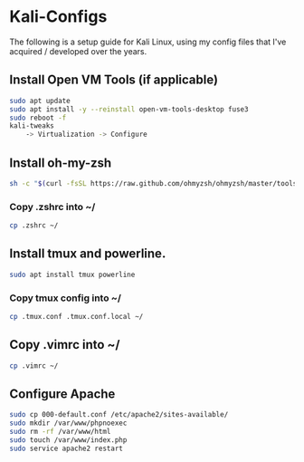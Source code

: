 # Kali-Configs

The following is a setup guide for Kali Linux, using my config files that I've acquired / developed over the years.

## Install Open VM Tools (if applicable)

```bash
sudo apt update
sudo apt install -y --reinstall open-vm-tools-desktop fuse3
sudo reboot -f
kali-tweaks
	-> Virtualization -> Configure
```

## Install oh-my-zsh

```bash
sh -c "$(curl -fsSL https://raw.github.com/ohmyzsh/ohmyzsh/master/tools/install.sh)"
```

### Copy .zshrc into ~/

```bash
cp .zshrc ~/
```

## Install tmux and powerline.

```bash
sudo apt install tmux powerline
```

### Copy tmux config into ~/

```bash
cp .tmux.conf .tmux.conf.local ~/
```

## Copy .vimrc into ~/

```bash
cp .vimrc ~/
```

## Configure Apache

```bash
sudo cp 000-default.conf /etc/apache2/sites-available/
sudo mkdir /var/www/phpnoexec
sudo rm -rf /var/www/html
sudo touch /var/www/index.php
sudo service apache2 restart
```
